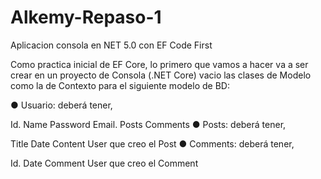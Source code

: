 # Alkemy-Repaso-1
Aplicacion consola en NET 5.0 con EF Code First

Como practica inicial de EF Core, lo primero que vamos a hacer va a ser crear en un proyecto de Consola (.NET Core) vacio las clases de Modelo como la de Contexto para el siguiente modelo de BD:

● Usuario: deberá tener,

 Id.
Name
Password
Email.
Posts
Comments
● Posts: deberá tener,

Title
Date
Content
User que creo el Post
● Comments: deberá tener,

 Id.
Date
Comment
User que creo el Comment
